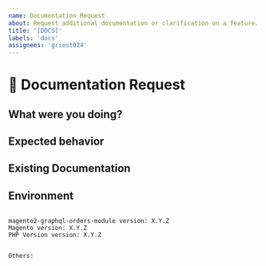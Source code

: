 ```yaml
---
name: Documentation Request
about: Request additional documentation or clarification on a feature.
title: '[DOCS]'
labels: 'docs'
assignees: 'griest024'
---
```


<!--
PLEASE HELP US PROCESS GITHUB ISSUES FASTER BY PROVIDING THE FOLLOWING INFORMATION.

ISSUES MISSING IMPORTANT INFORMATION MAY BE CLOSED WITHOUT INVESTIGATION.
-->

# :page_facing_up: Documentation Request

## What were you doing?
<!-- Describe how you came to need the documentation. -->


## Expected behavior
<!-- Describe not only **what** you would like to see documented, but also **where** you'd like to see it. -->


## Existing Documentation
<!-- Describe any existing documentation that would potentially require change. -->

## Environment

<pre><code>
magento2-graphql-orders-module version: X.Y.Z
Magento version: X.Y.Z 
PHP Version version: X.Y.Z 
<!-- Check whether this is still an issue in the most recent magento2-graphql-orders-module version -->

Others:
<!-- Anything else relevant?  Operating system version, IDE, package manager, HTTP server, ... -->
</code></pre>